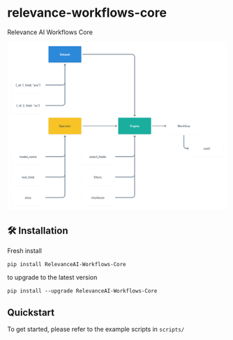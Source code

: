 # relevance-workflows-core
Relevance AI Workflows Core

![hierarchy](hierarchy.png "Hierarchy")

## 🛠️ Installation
Fresh install
```{bash}
pip install RelevanceAI-Workflows-Core
```
to upgrade to the latest version
```{bash}
pip install --upgrade RelevanceAI-Workflows-Core
```

## Quickstart
To get started, please refer to the example scripts in `scripts/`
